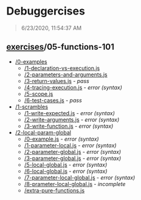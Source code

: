 # Debuggercises 

> 6/23/2020, 11:54:37 AM 

## [exercises](../README.md)/05-functions-101 

- [/0-examples](./0-examples/README.md)
  - [/1-declaration-vs-execution.js](./0-examples/README.md#1-declaration-vs-executionjs)  
  - [/2-parameters-and-arguments.js](./0-examples/README.md#2-parameters-and-argumentsjs)  
  - [/3-return-values.js](./0-examples/README.md#3-return-valuesjs) - _pass_ 
  - [/4-tracing-execution.js](./0-examples/README.md#4-tracing-executionjs) - _error (syntax)_ 
  - [/5-scope.js](./0-examples/README.md#5-scopejs)  
  - [/6-test-cases.js](./0-examples/README.md#6-test-casesjs) - _pass_ 
- [/1-scrambles](./1-scrambles/README.md)
  - [/1-write-expected.js](./1-scrambles/README.md#1-write-expectedjs) - _error (syntax)_ 
  - [/2-write-arguments.js](./1-scrambles/README.md#2-write-argumentsjs) - _error (syntax)_ 
  - [/3-write-function.js](./1-scrambles/README.md#3-write-functionjs) - _error (syntax)_ 
- [/2-local-param-global](./2-local-param-global/README.md)
  - [/0-example.js](./2-local-param-global/README.md#0-examplejs) - _error (syntax)_ 
  - [/1-parameter-local.js](./2-local-param-global/README.md#1-parameter-localjs) - _error (syntax)_ 
  - [/2-parameter-global.js](./2-local-param-global/README.md#2-parameter-globaljs) - _error (syntax)_ 
  - [/3-parameter-global.js](./2-local-param-global/README.md#3-parameter-globaljs) - _error (syntax)_ 
  - [/5-local-global.js](./2-local-param-global/README.md#5-local-globaljs) - _error (syntax)_ 
  - [/6-local-global.js](./2-local-param-global/README.md#6-local-globaljs) - _error (syntax)_ 
  - [/7-parameter-local-global.js](./2-local-param-global/README.md#7-parameter-local-globaljs) - _error (syntax)_ 
  - [/8-prameter-local-global.js](./2-local-param-global/README.md#8-prameter-local-globaljs) - _incomplete_ 
  - [/extra-pure-functions.js](./2-local-param-global/README.md#extra-pure-functionsjs)  
